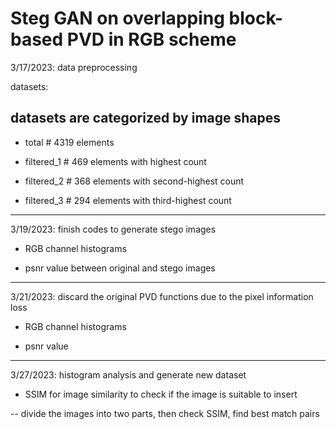 # Steg GAN on overlapping block-based PVD in RGB scheme

3/17/2023: data preprocessing

datasets:
## datasets are categorized by image shapes

- total      # 4319 elements

- filtered_1 # 469  elements with highest count

- filtered_2 # 368  elements with second-highest count

- filtered_3 # 294  elements with third-highest count

---
3/19/2023: finish codes to generate stego images

- RGB channel histograms

- psnr value between original and stego images

---
3/21/2023: discard the original PVD functions due to the pixel information loss

- RGB channel histograms

- psnr value

---
3/27/2023: histogram analysis and generate new dataset

- SSIM for image similarity to check if the image is suitable to insert

-- divide the images into two parts, then check SSIM, find best match pairs
